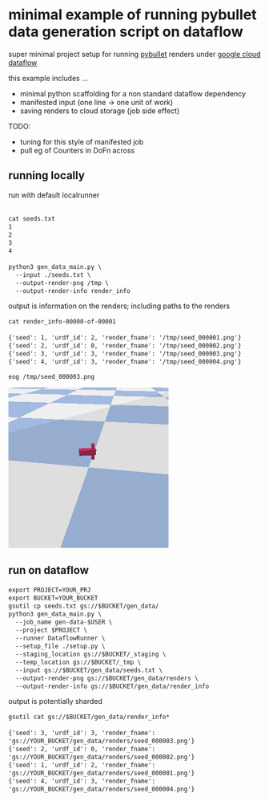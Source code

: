 # minimal example of running pybullet data generation script on dataflow

super minimal project setup for running [pybullet](https://pybullet.org/)
renders under [google cloud dataflow](https://cloud.google.com/dataflow/)

this example includes ...

* minimal python scaffolding for a non standard dataflow dependency
* manifested input (one line -> one unit of work)
* saving renders to cloud storage (job side effect)

TODO:

* tuning for this style of manifested job
* pull eg of Counters in DoFn across

## running locally

run with default localrunner

```

cat seeds.txt
1
2
3
4

python3 gen_data_main.py \
  --input ./seeds.txt \
  --output-render-png /tmp \
  --output-render-info render_info
```

output is information on the renders; including paths to the renders

```
cat render_info-00000-of-00001

{'seed': 1, 'urdf_id': 2, 'render_fname': '/tmp/seed_000001.png'}
{'seed': 2, 'urdf_id': 0, 'render_fname': '/tmp/seed_000002.png'}
{'seed': 3, 'urdf_id': 3, 'render_fname': '/tmp/seed_000003.png'}
{'seed': 4, 'urdf_id': 3, 'render_fname': '/tmp/seed_000004.png'}
```

```
eog /tmp/seed_000003.png
```

<img src="seed_000003.png"/>

## run on dataflow

```
export PROJECT=YOUR_PRJ
export BUCKET=YOUR_BUCKET
gsutil cp seeds.txt gs://$BUCKET/gen_data/
python3 gen_data_main.py \
  --job_name gen-data-$USER \
  --project $PROJECT \
  --runner DataflowRunner \
  --setup_file ./setup.py \
  --staging_location gs://$BUCKET/_staging \
  --temp_location gs://$BUCKET/_tmp \
  --input gs://$BUCKET/gen_data/seeds.txt \
  --output-render-png gs://$BUCKET/gen_data/renders \
  --output-render-info gs://$BUCKET/gen_data/render_info
```

output is potentially sharded

```
gsutil cat gs://$BUCKET/gen_data/render_info*

{'seed': 3, 'urdf_id': 3, 'render_fname': 'gs://YOUR_BUCKET/gen_data/renders/seed_000003.png'}
{'seed': 2, 'urdf_id': 0, 'render_fname': 'gs://YOUR_BUCKET/gen_data/renders/seed_000002.png'}
{'seed': 1, 'urdf_id': 2, 'render_fname': 'gs://YOUR_BUCKET/gen_data/renders/seed_000001.png'}
{'seed': 4, 'urdf_id': 3, 'render_fname': 'gs://YOUR_BUCKET/gen_data/renders/seed_000004.png'}
```
